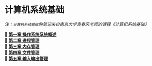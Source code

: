 # 计算机系统基础

_注：`计算机系统基础`的笔记来自南京大学袁春风老师的课程《计算机系统基础》_

📗 [**第一章 操作系统系统概述**](./1-操作系统概述.md)  
📘 [**第二章 进程管理**](./2-进程管理.md)  
📙 [**第三章 内存管理**](./3-内存管理.md)  
📕 [**第四章 文件管理**](./4-文件管理.md)  
📗 [**第五章 输入输出管理**](./5-输入输出管理.md)  
